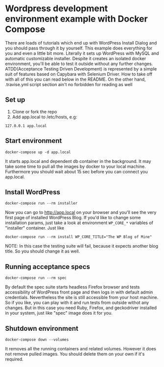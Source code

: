 # Wordpress development environment example with Docker Compose

There are loads of tutorials which end up with WordPress Install Dialog and you should pass through it by yourself.
This example does everything for you and even a little bit more. Literally it sets up WordPress with MySQL and automatic customizable installer.
Despite it creates an isolated docker environment, you'll be able to test it outside without any further changes.
ATDD(Acceptance Testing Driven Development) is represented by a simple suit of features based on Capybara with Selenium Driver.
How to take off with all of this you can read below in the README.
On the other hand, .travise.yml script section ain't no forbidden for reading as well

## Set up

1. Clone or fork the repo
2. Add app.local to /etc/hosts, e.g:
```
127.0.0.1 app.local
```

## Start environment

```
docker-compose up -d app.local
```

It starts app.local and dependent db container in the background.
It may take some time to pull all the images by docker to your local machine.
Furthermore you should wait about 15 sec before you can connect you app.local.

## Install WordPress

```
docker-compose run --rm installer 
```

Now you can go to http://app.local on your browser and you'll see the very first page of installed WordPress Blog.
If you'd like to change some installation params, just take a look at environment ```WP_CORE_*``` variables of "installer" container.
Just like 
```
docker-compose run --rm install WP_CORE_TITLE="The WP Blog of Mine"
```

NOTE: In this case the testing suite will fail, because it expects another blog title. So you should change it as well.

## Running acceptance specs

```
docker-compose run --rm spec
```

By default the spec suite starts headless Firefox browser and tests accessibility of WordPress front page and then logs in with default admin credentials.
Nevertheless the site is still accessible from your host machine. So if you like, you can play with it and run tests from outside withot any changes.
But in this case you need Ruby, Firefox, and geckodriver installed in your system, just like "spec" image does it for you. 

## Shutdown environment

```
docker-compose down --volumes
```

It removes all the running containers and related volumes. However it does not remove pulled images. You should delete them on your own if it's required.
